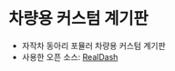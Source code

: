 # 차량용 커스텀 계기판

* 자작차 동아리 포뮬러 차량용 커스텀 계기판
* 사용한 오픈 소스: [RealDash](https://github.com/janimm/RealDash-extras/tree/master/RealDash-CAN/Arduino-examples)